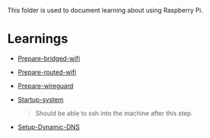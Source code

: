 This folder is used to document learning about using Raspberry Pi.

# Learnings

- [Prepare-bridged-wifi](./Prepare-bridged-wifi.md)

- [Prepare-routed-wifi](./Prepare-routed-wifi.md)

- [Prepare-wireguard](./Prepare-wireguard.md)

- [Startup-system](./Startup-system.md)

    > Should be able to ssh into the machine after this step.

- [Setup-Dynamic-DNS](./Setup-Dynamic-DNS.md)
